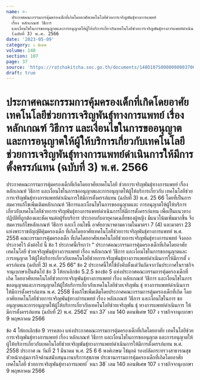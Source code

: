 ```yaml
---
name: >-
  ประกาศคณะกรรมการคุ้มครองเด็กที่เกิดโดยอาศัยเทคโนโลยีช่วยการเจริญพันธุ์ทางการแพทย์
  เรื่อง หลักเกณฑ์ วิธีการ
  และเงื่อนไขในการขออนุญาตและการอนุญาตให้ผู้ให้บริการเกี่ยวกับเทคโนโลยีช่วยการเจริญพันธุ์ทางการแพทย์ดำเนินการให้มีการตั้งครรภ์แทน
  (ฉบับที่ 3) พ.ศ. 2566
date: '2023-05-09'
category: ง พิเศษ
volume: 140
section: 107
page: 37
source: 'https://ratchakitcha.soc.go.th/documents/140D107S0000000003700.pdf'
draft: true
---
```


# ประกาศคณะกรรมการคุ้มครองเด็กที่เกิดโดยอาศัยเทคโนโลยีช่วยการเจริญพันธุ์ทางการแพทย์ เรื่อง หลักเกณฑ์ วิธีการ และเงื่อนไขในการขออนุญาตและการอนุญาตให้ผู้ให้บริการเกี่ยวกับเทคโนโลยีช่วยการเจริญพันธุ์ทางการแพทย์ดำเนินการให้มีการตั้งครรภ์แทน (ฉบับที่ 3) พ.ศ. 2566

ประกาศคณะกรรมการคุ้มครองเด็กที่เกิดโดยอาศัยเทคโนโลยี ช่วยการเจริญพันธุ์ทางการแพทย์ เรื่อง หลักเกณฑ์ วิธีการ และเงื่อนไขในการขออนุญาตและการอนุญาตให้ผู้ให้บริการเกี่ยวกับ เทคโนโลยีช่วยการเจริญพันธุ์ทางการแพทย์ดำเนินการให้มีการตั้งครรภ์แทน (ฉบับที่ 3) พ.ศ. 25 66 โดยที่เป็นการสมควรแก้ไขเพิ่มเติมหลักเกณฑ์ วิธีการและเงื่อนไขในการขออนุญาตและ การอนุญาตให้ผู้ให้บริการเกี่ยวกับเทคโนโลยีช่วยการเจริญพันธุ์ทางการแพทย์ดำเนินการให้มีการตั้งครรภ์แทน เพื่อเป็นแนวทางปฏิบัติที่ถูกต้องและชัดเจนต่อผู้รับบริการ ประกอบกับอายุคาดเฉลี่ยของผู้หญิง มีแนวโน้มเพิ่มมากขึ้น จึงสมควรแก้ไขหลักเกณฑ์ วิธีการ และเงื่ อนไขนี้ อาศัยอานาจตามความในมาตรา 7 (4) และมาตรา 23 แห่งพระราชบัญญัติคุ้มครองเด็ก ที่เกิดโดยอาศัยเทคโนโลยีช่วยการเจริญพันธุ์ทางการแพทย์ พ.ศ. 2558 คณะกรรมการคุ้มครองเด็ก ที่เกิดโดยอาศัยเทคโนโลยีช่วยการเจริญพันธุ์ทางการแพทย์ จึงออกประกาศไว้ ดังต่อไป นี้ ข้อ 1 ประกาศนี้เรียกว่า “ ประกาศคณะกรรมการคุ้มครองเด็กที่เกิดโดยอาศัยเทคโนโลยี ช่วยเจริญพันธุ์ทางการแพทย์ เรื่อง หลักเกณฑ์ วิธีการ และเงื่อนไขในการขออนุญาตและการอนุญาต ให้ผู้ให้บริการเกี่ยวกับเทคโนโลยีช่วยการเจริญพันธุ์ทางการแพทย์ดำเนินการให้มีการตั้ งครรภ์แทน (ฉบับที่ 3) พ.ศ. 25 66” ข้อ 2 ประกาศนี้ให้ใช้บังคับตั้งแต่วันถัดจากวันประกาศในราชกิจจานุเบกษาเป็นต้นไป ข้อ 3 ให้ยกเลิกข้อ 5.2.5 ของข้อ 5 แห่งประกาศคณะกรรมการคุ้มครองเด็กที่เกิด โดยอาศัยเทคโนโลยีช่วยการเจริญพันธุ์ทางการแพทย์ เรื่อง หลักเกณฑ์ วิธีการ และเงื่อนไขในการ ขออนุญาตและการอนุญาตให้ผู้ให้บริการเกี่ยวกับเทคโนโลยีช่วยเจริญพัน ธุ์ ทางการแพทย์ดำเนินการ ให้มีการตั้งครรภ์แทน พ.ศ. 2558 ซึ่งแก้ไขเพิ่มเติมโดยประกาศคณะกรรมการคุ้มครองเด็กที่เกิด โดยอาศัยเทคโนโลยีช่วยการเจริญพันธุ์ทางกำรแพทย์ เรื่อง หลักเกณฑ์ วิธีการ และเงื่อนไขในการ ขออนุญาตและการอนุญาตให้ผู้ให้บริการเกี่ยวกับเทคโนโลยีช่วยเจริญพัน ธุ์ ทางการแพทย์ดำเนินการ ให้มีการตั้งครรภ์แทน (ฉบับที่ 2) พ.ศ. 2562 ้ หนา 37 ่ เลม 140 ตอนพิเศษ 107 ง ราชกิจจานุเบกษา 9 พฤษภาคม 2566

ข้อ 4 ให้ยกเลิกข้อ 9 วรรคสอง แห่งประกาศคณะกรรมการคุ้มครองเด็กที่เกิดโดยอาศัย เทคโนโลยีช่วยการเจริญพันธุ์ทางการแพทย์ เรื่อง หลักเกณฑ์ วิธีการ และเงื่อนไขในการขออนุญาต และการอนุญาตให้ผู้ให้บริการเกี่ยวกับเทคโนโลยีช่วยเจริญพันธุ์ทางการแพทย์ดำเนินการให้มีการตั้งครรภ์แทน พ.ศ. 2558 ประกาศ ณ วันที่ 2 1 มีนาคม พ.ศ. 25 6 6 พงศ์เกษม ไข่มุกด์ รองปลัดกระทรวงสาธารณสุข หัวหน้ากลุ่มภารกิจด้านสนับสนุนงานบริการสุขภาพ ประธานกรรมการคุ้มครองเด็กที่เกิดโดยอาศัยเทคโนโลยี ช่วยการเจริญพันธุ์ทางการแพทย์ ้ หนา 38 ่ เลม 140 ตอนพิเศษ 107 ง ราชกิจจานุเบกษา 9 พฤษภาคม 2566
